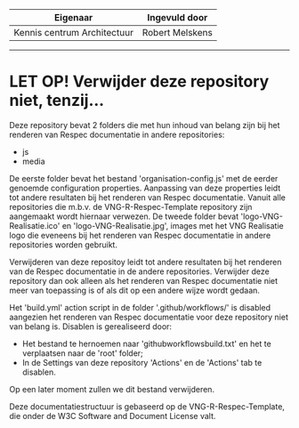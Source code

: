 | Eigenaar | Ingevuld door |
| --- | --- |
| Kennis centrum Architectuur | Robert Melskens |
<hr/>

# LET OP! Verwijder deze repository niet, tenzij...

Deze repository bevat 2 folders die met hun inhoud van belang zijn bij het renderen van Respec documentatie in andere repositories:
* js
* media

De eerste folder bevat het bestand 'organisation-config.js' met de eerder genoemde configuration properties. Aanpassing van deze properties leidt tot andere resultaten bij het renderen van Respec documentatie. Vanuit alle repositories die m.b.v. de VNG-R-Respec-Template repository zijn aangemaakt wordt hiernaar verwezen. 
De tweede folder bevat 'logo-VNG-Realisatie.ico' en 'logo-VNG-Realisatie.jpg', images met het VNG Realisatie logo die eveneens bij het renderen van Respec documentatie in andere repositories worden gebruikt.

Verwijderen van deze repositoy leidt tot andere resultaten bij het renderen van de Respec documentatie in de andere repositories. Verwijder deze repository dan ook alleen als het renderen van Respec documentatie niet meer van toepassing is of als dit op een andere wijze wordt gedaan.

Het 'build.yml' action script in de folder '.github/workflows/' is disabled aangezien het renderen van Respec documentatie voor deze repository niet van belang is. Disablen is gerealiseerd door:

* Het bestand te hernoemen naar 'githubworkflowsbuild.txt' en het te verplaatsen naar de 'root' folder;
* In de Settings van deze repository 'Actions' en de 'Actions' tab te disablen.

Op een later moment zullen we dit bestand verwijderen.


Deze documentatiestructuur is gebaseerd op de VNG-R-Respec-Template, die onder de W3C Software and Document License valt.
